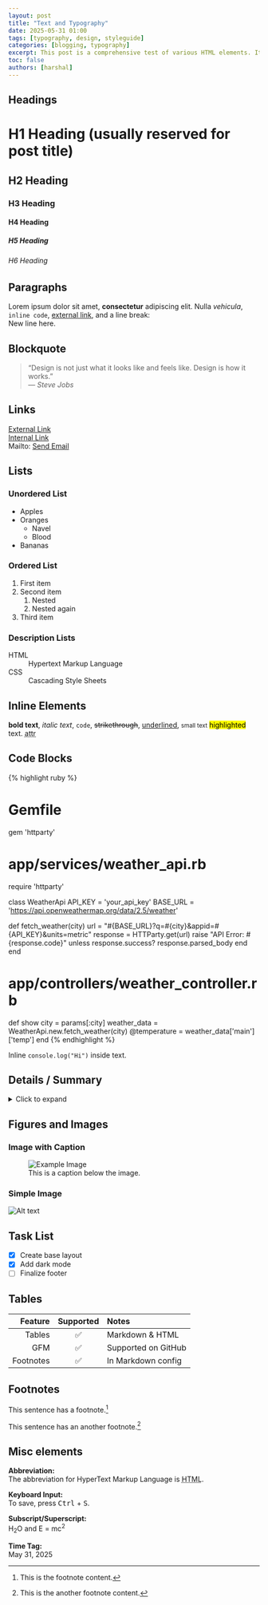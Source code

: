 ```yaml
---
layout: post
title: "Text and Typography"
date: 2025-05-31 01:00
tags: [typography, design, styleguide]
categories: [blogging, typography]
excerpt: This post is a comprehensive test of various HTML elements. It includes headings, paragraphs, lists, tables, forms, code, and more.
toc: false
authors: [harshal]
---
```


## Headings

# H1 Heading (usually reserved for post title)
## H2 Heading
### H3 Heading
#### H4 Heading
##### H5 Heading
###### H6 Heading

## Paragraphs

Lorem ipsum dolor sit amet, **consectetur** adipiscing elit. Nulla *vehicula*, `inline code`, [external link](https://example.com), and a line break:<br>
New line here.

## Blockquote

> “Design is not just what it looks like and feels like. Design is how it works.”  
> — *Steve Jobs*

## Links

[External Link](https://example.com)  
[Internal Link](/about/)  
Mailto: [Send Email](mailto:test@example.com)

## Lists

### Unordered List

- Apples
- Oranges
  - Navel
  - Blood
- Bananas

### Ordered List

1. First item
2. Second item
   1. Nested
   2. Nested again
3. Third item

### Description Lists

<dl>
  <dt>HTML</dt>
  <dd>Hypertext Markup Language</dd>
  <dt>CSS</dt>
  <dd>Cascading Style Sheets</dd>
</dl>

## Inline Elements

**bold text**,
*italic text*,
`code`,
~~strikethrough~~,
<u>underlined</u>,
<small>small text</small>
<mark>highlighted</mark> text.
<abbr title="attribute">attr</abbr>

## Code Blocks

{% highlight ruby %}
# Gemfile
gem 'httparty'

# app/services/weather_api.rb
require 'httparty'

class WeatherApi
  API_KEY = 'your_api_key'
  BASE_URL = 'https://api.openweathermap.org/data/2.5/weather'

  def fetch_weather(city)
    url = "#{BASE_URL}?q=#{city}&appid=#{API_KEY}&units=metric"
    response = HTTParty.get(url)
    raise "API Error: #{response.code}" unless response.success?
    response.parsed_body
  end
end

# app/controllers/weather_controller.rb
def show
  city = params[:city]
  weather_data = WeatherApi.new.fetch_weather(city)
  @temperature = weather_data['main']['temp']
end
{% endhighlight %}

Inline `console.log("Hi")` inside text.

## Details / Summary

<details>
  <summary>Click to expand</summary>
  <p>This is hidden content revealed with HTML <code>&lt;details&gt;</code> and <code>&lt;summary&gt;</code> tags.</p>
</details>

## Figures and Images

### Image with Caption

<figure>
  <img src="https://via.placeholder.com/600x200" alt="Example Image">
  <figcaption>This is a caption below the image.</figcaption>
</figure>

### Simple Image

![Alt text](https://via.placeholder.com/400x200)

## Task List

- [x] Create base layout
- [x] Add dark mode
- [ ] Finalize footer

## Tables

| Feature     | Supported | Notes              |
|------------:|:---------:|:-------------------|
| Tables      | ✅        | Markdown & HTML    |
| GFM         | ✅        | Supported on GitHub|
| Footnotes   | ✅        | In Markdown config |

## Footnotes

This sentence has a footnote.[^1]

This sentence has an another footnote.[^2]

[^1]: This is the footnote content.
[^2]: This is the another footnote content.

## Misc elements

**Abbreviation:**  
The abbreviation for HyperText Markup Language is <abbr title="HyperText Markup Language">HTML</abbr>.

**Keyboard Input:**  
To save, press <kbd>Ctrl</kbd> + <kbd>S</kbd>.

**Subscript/Superscript:**  
H<sub>2</sub>O and E = mc<sup>2</sup>

**Time Tag:**  
<time datetime="2025-05-31">May 31, 2025</time>
